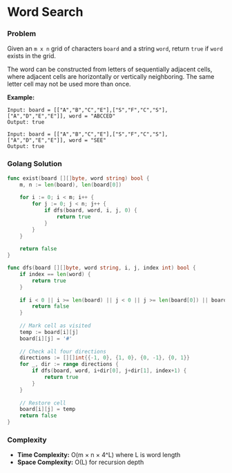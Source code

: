 # Word Search

### Problem
Given an `m x n` grid of characters `board` and a string `word`, return `true` if `word` exists in the grid.

The word can be constructed from letters of sequentially adjacent cells, where adjacent cells are horizontally or vertically neighboring. The same letter cell may not be used more than once.

**Example:**
```
Input: board = [["A","B","C","E"],["S","F","C","S"],["A","D","E","E"]], word = "ABCCED"
Output: true

Input: board = [["A","B","C","E"],["S","F","C","S"],["A","D","E","E"]], word = "SEE"
Output: true
```

### Golang Solution

```go
func exist(board [][]byte, word string) bool {
    m, n := len(board), len(board[0])
    
    for i := 0; i < m; i++ {
        for j := 0; j < n; j++ {
            if dfs(board, word, i, j, 0) {
                return true
            }
        }
    }
    
    return false
}

func dfs(board [][]byte, word string, i, j, index int) bool {
    if index == len(word) {
        return true
    }
    
    if i < 0 || i >= len(board) || j < 0 || j >= len(board[0]) || board[i][j] != word[index] {
        return false
    }
    
    // Mark cell as visited
    temp := board[i][j]
    board[i][j] = '#'
    
    // Check all four directions
    directions := [][]int{{-1, 0}, {1, 0}, {0, -1}, {0, 1}}
    for _, dir := range directions {
        if dfs(board, word, i+dir[0], j+dir[1], index+1) {
            return true
        }
    }
    
    // Restore cell
    board[i][j] = temp
    return false
}
```

### Complexity
- **Time Complexity:** O(m × n × 4^L) where L is word length
- **Space Complexity:** O(L) for recursion depth
